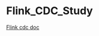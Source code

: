 # Flink_CDC_Study

[Flink cdc doc](https://ververica.github.io/flink-cdc-connectors/master/content/about.html)